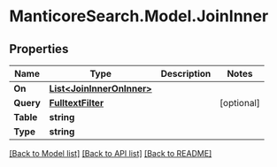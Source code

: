 # ManticoreSearch.Model.JoinInner

## Properties

Name | Type | Description | Notes
------------ | ------------- | ------------- | -------------
**On** | [**List&lt;JoinInnerOnInner&gt;**](JoinInnerOnInner.md) |  | 
**Query** | [**FulltextFilter**](FulltextFilter.md) |  | [optional] 
**Table** | **string** |  | 
**Type** | **string** |  | 

[[Back to Model list]](../README.md#documentation-for-models) [[Back to API list]](../README.md#documentation-for-api-endpoints) [[Back to README]](../README.md)

